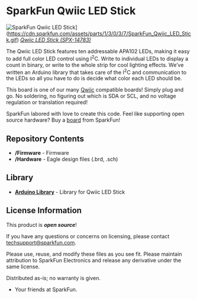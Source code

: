 SparkFun Qwiic LED Stick
========================================

![SparkFun Qwiic LED Stick](https://cdn.sparkfun.com/assets/parts/1/3/0/3/7/SparkFun_Qwiic_LED_Stick.gif)](https://cdn.sparkfun.com/assets/parts/1/3/0/3/7/SparkFun_Qwiic_LED_Stick.gif)
[*Qwiic LED Stick (SPX-14783)*](https://www.sparkfun.com/products/14783)

The Qwiic LED Stick features ten addressable APA102 LEDs, making it easy to add full color LED control using I<sup>2</sup>C. Write to individual LEDs to display a count in binary, or write to the whole strip for cool lighting effects. We’ve written an Arduino library that takes care of the I<sup>2</sup>C and communication to the LEDs so all you have to do is decide what color each LED should be.

This board is one of our many [Qwiic](https://www.sparkfun.com/qwiic) compatible boards! Simply plug and go. No soldering, no figuring out which is SDA or SCL, and no voltage regulation or translation required!

SparkFun labored with love to create this code. Feel like supporting open source hardware? 
Buy a [board](https://www.sparkfun.com/products/14783) from SparkFun!

Repository Contents
-------------------

* **/Firmware** - Firmware
* **/Hardware** - Eagle design files (.brd, .sch)

Library
--------------
* **[Arduino Library](https://github.com/sparkfun/SparkFun_Qwiic_LED_Stick_Arduino_Library)** - Library for Qwiic LED Stick

License Information
-------------------

This product is _**open source**_! 

If you have any questions or concerns on licensing, please contact techsupport@sparkfun.com.

Please use, reuse, and modify these files as you see fit. Please maintain attribution to SparkFun Electronics and release any derivative under the same license.

Distributed as-is; no warranty is given.

- Your friends at SparkFun.